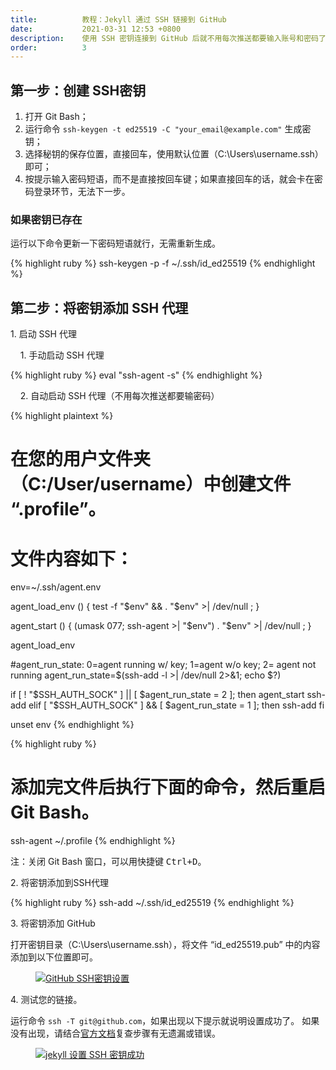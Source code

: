 ```yaml
---
title:          教程：Jekyll 通过 SSH 链接到 GitHub
date:           2021-03-31 12:53 +0800
description:    使用 SSH 密钥连接到 GitHub 后就不用每次推送都要输入账号和密码了。
order:          3
---
```


## 第一步：创建 SSH密钥
1. 打开 Git Bash；
2. 运行命令 `ssh-keygen -t ed25519 -C "your_email@example.com"` 生成密钥；
3. 选择秘钥的保存位置，直接回车，使用默认位置（C:\Users\username\.ssh）即可；
4. 按提示输入密码短语，而不是直接按回车键；如果直接回车的话，就会卡在密码登录环节，无法下一步。

### 如果密钥已存在
运行以下命令更新一下密码短语就行，无需重新生成。

{% highlight ruby %}
ssh-keygen -p -f ~/.ssh/id_ed25519
{% endhighlight %}

## 第二步：将密钥添加 SSH 代理

1.&nbsp;启动 SSH 代理

&nbsp;&nbsp;&nbsp;&nbsp;1.&nbsp;手动启动 SSH 代理

{% highlight ruby %}
eval "ssh-agent -s"
{% endhighlight %}

&nbsp;&nbsp;&nbsp;&nbsp;2.&nbsp;自动启动 SSH 代理（不用每次推送都要输密码）

{% highlight plaintext %}
# 在您的用户文件夹（C:/User/username）中创建文件 “.profile”。
# 文件内容如下：
env=~/.ssh/agent.env

agent_load_env () { test -f "$env" && . "$env" >| /dev/null ; }

agent_start () {
(umask 077; ssh-agent >| "$env")
. "$env" >| /dev/null ; }

agent_load_env

#agent_run_state: 0=agent running w/ key; 1=agent w/o key; 2= agent not running
agent_run_state=$(ssh-add -l >| /dev/null 2>&1; echo $?)

if [ ! "$SSH_AUTH_SOCK" ] || [ $agent_run_state = 2 ]; then
agent_start
ssh-add
elif [ "$SSH_AUTH_SOCK" ] && [ $agent_run_state = 1 ]; then
ssh-add
fi

unset env
{% endhighlight %}

{% highlight ruby %}
# 添加完文件后执行下面的命令，然后重启 Git Bash。
ssh-agent ~/.profile
{% endhighlight %}

<p class="post-body-mark">
注：关闭 Git Bash 窗口，可以用快捷键 <kbd>Ctrl+D</kbd>。
</p>

2.&nbsp;将密钥添加到SSH代理

{% highlight ruby %}
ssh-add ~/.ssh/id_ed25519
{% endhighlight %}

3.&nbsp;将密钥添加 GitHub

打开密钥目录（C:\Users\username\.ssh），将文件 “id_ed25519.pub” 中的内容添加到以下位置即可。

<figure class="post-body-img-figure">
    <div class="row justify-content-center">
        <div class="col-12 col-lg-12">
            <a class="d-block" href="{{ site.baseurl | relative_url }}/assets/post/2021-03-31-jekyll-uses-ssh-to-connect-to-github/github-ssh-key-settings.jpg">
                <img class="w-100" src="{{ site.baseurl | relative_url }}/assets/post/2021-03-31-jekyll-uses-ssh-to-connect-to-github/github-ssh-key-settings.jpg" alt="GitHub SSH密钥设置">
            </a>
        </div>
    </div>
</figure>

4.&nbsp;测试您的链接。

运行命令 `ssh -T git@github.com`，如果出现以下提示就说明设置成功了。
如果没有出现，请结合[官方文档](https://docs.github.com/en/github/authenticating-to-github/connecting-to-github-with-ssh)复查步骤有无遗漏或错误。

<figure class="post-body-img-figure">
    <div class="row justify-content-center">
        <div class="col-12 col-lg-12">
            <a class="d-block" href="{{ site.baseurl | relative_url }}/assets/post/2021-03-31-jekyll-uses-ssh-to-connect-to-github/jekyll-set-up-ssh-successfully.png">
                <img class="w-100" src="{{ site.baseurl | relative_url }}/assets/post/2021-03-31-jekyll-uses-ssh-to-connect-to-github/jekyll-set-up-ssh-successfully.png" alt="jekyll 设置 SSH 密钥成功">
            </a>
        </div>
    </div>
</figure>